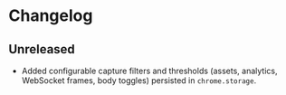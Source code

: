 # Changelog

## Unreleased
- Added configurable capture filters and thresholds (assets, analytics, WebSocket frames, body toggles) persisted in `chrome.storage`.
